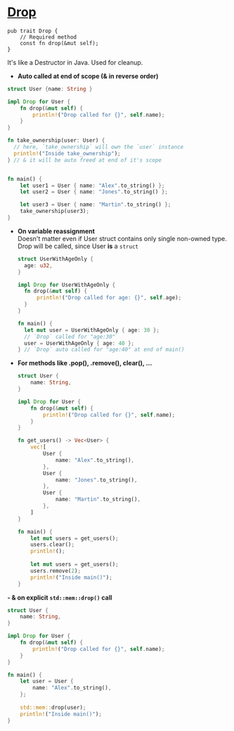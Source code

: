 # <a href="https://doc.rust-lang.org/std/ops/trait.Drop.html" target="_ blank">Drop</a>
```
pub trait Drop {
    // Required method
    const fn drop(&mut self);
}
```
It's like a Destructor in Java. Used for cleanup.

- **Auto called at end of scope (& in reverse order)**
```rust
struct User {name: String }

impl Drop for User {
    fn drop(&mut self) {
        println!("Drop called for {}", self.name);
    }
}

fn take_ownership(user: User) {
  // here, `take_ownership` will own the `user` instance
  println!("Inside take_ownership");
} // & it will be auto freed at end of it's scope


fn main() {
    let user1 = User { name: "Alex".to_string() };
    let user2 = User { name: "Jones".to_string() };

    let user3 = User { name: "Martin".to_string() };
    take_ownership(user3);
}
```

- **On variable reassignment**  
Doesn't matter even if User struct contains only single non-owned type. Drop will be called, since User **is** a `struct`
  ```rust
  struct UserWithAgeOnly {
    age: u32,
  }
  
  impl Drop for UserWithAgeOnly {
    fn drop(&mut self) {
        println!("Drop called for age: {}", self.age);
    }
  }
  
  fn main() {
    let mut user = UserWithAgeOnly { age: 30 };
    // `Drop` called for "age:30"
    user = UserWithAgeOnly { age: 40 };
  } // `Drop` auto called for "age:40" at end of main()
  ```      

- **For methods like .pop(), .remove(), clear(), ...** 
  ```rust
  struct User {
      name: String,
  }
  
  impl Drop for User {
      fn drop(&mut self) {
          println!("Drop called for {}", self.name);
      }
  }
  
  fn get_users() -> Vec<User> {
      vec![
          User {
              name: "Alex".to_string(),
          },
          User {
              name: "Jones".to_string(),
          },
          User {
              name: "Martin".to_string(),
          },
      ]
  }
  
  fn main() {
      let mut users = get_users();
      users.clear();
      println!();
      
      let mut users = get_users();
      users.remove(2);
      println!("Inside main()");
  }
  ```
**- & on explicit `std::mem::drop()` call**
```rust
struct User {
    name: String,
}

impl Drop for User {
    fn drop(&mut self) {
        println!("Drop called for {}", self.name);
    }
}

fn main() {
    let user = User {
        name: "Alex".to_string(),
    };
    
    std::mem::drop(user);
    println!("Inside main()");
}
```